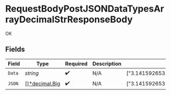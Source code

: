 # RequestBodyPostJSONDataTypesArrayDecimalStrResponseBody

OK


## Fields

| Field                                                                     | Type                                                                      | Required                                                                  | Description                                                               | Example                                                                   |
| ------------------------------------------------------------------------- | ------------------------------------------------------------------------- | ------------------------------------------------------------------------- | ------------------------------------------------------------------------- | ------------------------------------------------------------------------- |
| `Data`                                                                    | *string*                                                                  | :heavy_check_mark:                                                        | N/A                                                                       | ["3.141592653589793438462643383279"]                                      |
| `JSON`                                                                    | [][*decimal.Big](https://pkg.go.dev/github.com/ericlagergren/decimal#Big) | :heavy_check_mark:                                                        | N/A                                                                       | ["3.141592653589793438462643383279"]                                      |